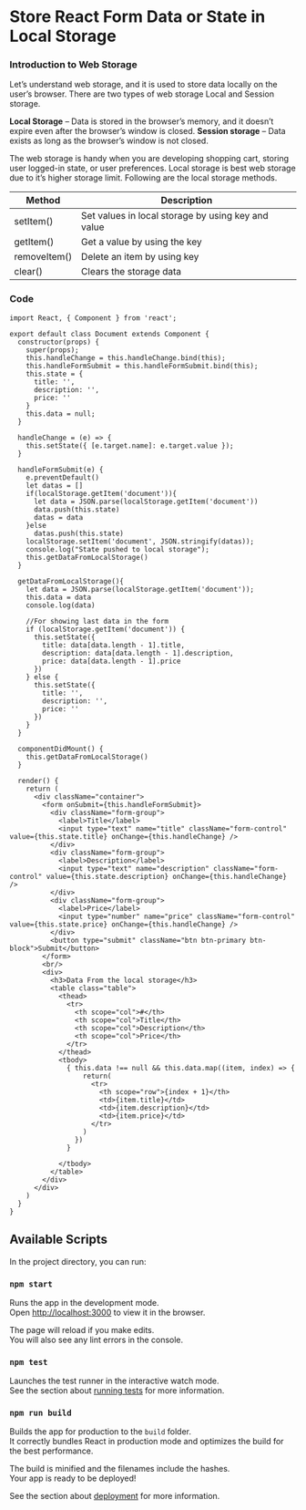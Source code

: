 # Store React Form Data or State in Local Storage

### Introduction to Web Storage
Let’s understand web storage, and it is used to store data locally on the user’s browser. There are two types of web storage Local and Session storage.

**Local Storage** – Data is stored in the browser’s memory, and it doesn’t expire even after the browser’s window is closed.
**Session storage** – Data exists as long as the browser’s window is not closed.

The web storage is handy when you are developing shopping cart, storing user logged-in state, or user preferences.
Local storage is best web storage due to it’s higher storage limit. Following are the local storage methods.

| Method	   | Description |
| -------------|------------- |
| setItem()	   | Set values in local storage by using key and value |
| getItem()	   | Get a value by using the key |
| removeItem() |	Delete an item by using key |
| clear()	   | Clears the storage data |

### Code

```
import React, { Component } from 'react';

export default class Document extends Component {
  constructor(props) {
    super(props);
    this.handleChange = this.handleChange.bind(this);
    this.handleFormSubmit = this.handleFormSubmit.bind(this);
    this.state = {
      title: '',
      description: '',
      price: ''
    }
    this.data = null;
  }

  handleChange = (e) => {
    this.setState({ [e.target.name]: e.target.value });
  }

  handleFormSubmit(e) {
    e.preventDefault()
    let datas = []
    if(localStorage.getItem('document')){
      let data = JSON.parse(localStorage.getItem('document'))
      data.push(this.state)
      datas = data
    }else
      datas.push(this.state)
    localStorage.setItem('document', JSON.stringify(datas));
    console.log("State pushed to local storage");
    this.getDataFromLocalStorage()
  }

  getDataFromLocalStorage(){
    let data = JSON.parse(localStorage.getItem('document'));
    this.data = data
    console.log(data)

    //For showing last data in the form
    if (localStorage.getItem('document')) {
      this.setState({
        title: data[data.length - 1].title,
        description: data[data.length - 1].description,
        price: data[data.length - 1].price
      })
    } else {
      this.setState({
        title: '',
        description: '',
        price: ''
      })
    }
  }

  componentDidMount() {
    this.getDataFromLocalStorage()
  }

  render() {
    return (
      <div className="container">
        <form onSubmit={this.handleFormSubmit}>
          <div className="form-group">
            <label>Title</label>
            <input type="text" name="title" className="form-control" value={this.state.title} onChange={this.handleChange} />
          </div>
          <div className="form-group">
            <label>Description</label>
            <input type="text" name="description" className="form-control" value={this.state.description} onChange={this.handleChange} />
          </div>
          <div className="form-group">
            <label>Price</label>
            <input type="number" name="price" className="form-control" value={this.state.price} onChange={this.handleChange} />
          </div>
          <button type="submit" className="btn btn-primary btn-block">Submit</button>
        </form>
        <br/>
        <div>
          <h3>Data From the local storage</h3>
          <table class="table">
            <thead>
              <tr>
                <th scope="col">#</th>
                <th scope="col">Title</th>
                <th scope="col">Description</th>
                <th scope="col">Price</th>
              </tr>
            </thead>
            <tbody>
              { this.data !== null && this.data.map((item, index) => {
                  return(
                    <tr>
                      <th scope="row">{index + 1}</th>
                      <td>{item.title}</td>
                      <td>{item.description}</td>
                      <td>{item.price}</td>
                    </tr>
                  )
                }) 
              }
              
            </tbody>
          </table>
        </div>
      </div>
    )
  }
}

```

## Available Scripts

In the project directory, you can run:

### `npm start`

Runs the app in the development mode.<br />
Open [http://localhost:3000](http://localhost:3000) to view it in the browser.

The page will reload if you make edits.<br />
You will also see any lint errors in the console.

### `npm test`

Launches the test runner in the interactive watch mode.<br />
See the section about [running tests](https://facebook.github.io/create-react-app/docs/running-tests) for more information.

### `npm run build`

Builds the app for production to the `build` folder.<br />
It correctly bundles React in production mode and optimizes the build for the best performance.

The build is minified and the filenames include the hashes.<br />
Your app is ready to be deployed!

See the section about [deployment](https://facebook.github.io/create-react-app/docs/deployment) for more information.